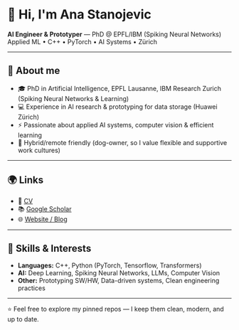 # 👋 Hi, I'm Ana Stanojevic

**AI Engineer & Prototyper** — PhD @ EPFL/IBM (Spiking Neural Networks)  
Applied ML • C++ • PyTorch • AI Systems • Zürich  

---

## 🔬 About me
- 🎓 PhD in Artificial Intelligence, EPFL Lausanne, IBM Research Zurich (Spiking Neural Networks & Learning)  
- 💻 Experience in AI research & prototyping for data storage (Huawei Zürich)  
- ⚡ Passionate about applied AI systems, computer vision & efficient learning  
- 🐶 Hybrid/remote friendly (dog-owner, so I value flexible and supportive work cultures)  

---

## 🌍 Links
- 📄 [CV](https://bit.ly/ana-stanojevic-cv)  
- 📚 [Google Scholar](https://bit.ly/ana-stanojevic)  
- 🌐 [Website / Blog](https://ana-in-motion.com)  

---

## 🚀 Skills & Interests
- **Languages:** C++, Python (PyTorch, Tensorflow, Transformers)  
- **AI:** Deep Learning, Spiking Neural Networks, LLMs, Computer Vision  
- **Other:** Prototyping SW/HW, Data-driven systems, Clean engineering practices  

---

⭐ Feel free to explore my pinned repos — I keep them clean, modern, and up to date.
